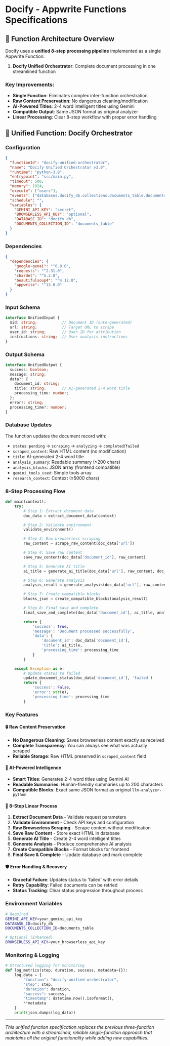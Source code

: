 # Docify - Appwrite Functions Specifications

## 🔧 Function Architecture Overview

Docify uses a **unified 8-step processing pipeline** implemented as a single Appwrite Function:
1. **Docify Unified Orchestrator**: Complete document processing in one streamlined function

### Key Improvements:
- **Single Function**: Eliminates complex inter-function orchestration
- **Raw Content Preservation**: No dangerous cleaning/modification
- **AI-Powered Titles**: 2-4 word intelligent titles using Gemini
- **Compatible Output**: Same JSON format as original analyzer
- **Linear Processing**: Clear 8-step workflow with proper error handling

## 🚀 Unified Function: Docify Orchestrator

### Configuration
```json
{
  "functionId": "docify-unified-orchestrator",
  "name": "Docify Unified Orchestrator v3.0",
  "runtime": "python-3.9",
  "entrypoint": "src/main.py",
  "timeout": 500,
  "memory": 1024,
  "execute": ["users"],
  "events": ["databases.docify_db.collections.documents_table.documents.*.create"],
  "schedule": "",
  "variables": {
    "GEMINI_API_KEY": "secret",
    "BROWSERLESS_API_KEY": "optional",
    "DATABASE_ID": "docify_db",
    "DOCUMENTS_COLLECTION_ID": "documents_table"
  }
}
```

### Dependencies
```json
{
  "dependencies": {
    "google-genai": "^0.8.0",
    "requests": "^2.31.0",
    "chardet": "^5.2.0",
    "beautifulsoup4": "^4.12.0",
    "appwrite": "^13.0.0"
  }
}
```

### Input Schema
```typescript
interface UnifiedInput {
  $id: string;           // Document ID (auto-generated)
  url: string;           // Target URL to scrape
  user_id: string;       // User ID for attribution
  instructions: string;  // User analysis instructions
}
```

### Output Schema
```typescript
interface UnifiedOutput {
  success: boolean;
  message: string;
  data?: {
    document_id: string;
    title: string;       // AI-generated 2-4 word title
    processing_time: number;
  };
  error?: string;
  processing_time?: number;
}
```

### Database Updates
The function updates the document record with:
- `status`: `pending` → `scraping` → `analyzing` → `completed`/`failed`
- `scraped_content`: Raw HTML content (no modification)
- `title`: AI-generated 2-4 word title
- `analysis_summary`: Readable summary (≤200 chars)
- `analysis_blocks`: JSON array (frontend compatible)
- `gemini_tools_used`: Simple tools array
- `research_context`: Context (≤5000 chars)

### 8-Step Processing Flow
```python
def main(context):
    try:
        # Step 1: Extract document data
        doc_data = extract_document_data(context)

        # Step 2: Validate environment
        validate_environment()

        # Step 3: Raw browserless scraping
        raw_content = scrape_raw_content(doc_data['url'])

        # Step 4: Save raw content
        save_raw_content(doc_data['document_id'], raw_content)

        # Step 5: Generate AI title
        ai_title = generate_ai_title(doc_data['url'], raw_content, doc_data['instructions'])

        # Step 6: Generate analysis
        analysis_result = generate_analysis(doc_data['url'], raw_content, doc_data['instructions'], ai_title)

        # Step 7: Create compatible blocks
        blocks_json = create_compatible_blocks(analysis_result)

        # Step 8: Final save and complete
        final_save_and_complete(doc_data['document_id'], ai_title, analysis_result, blocks_json)

        return {
            'success': True,
            'message': 'Document processed successfully',
            'data': {
                'document_id': doc_data['document_id'],
                'title': ai_title,
                'processing_time': processing_time
            }
        }

    except Exception as e:
        # Update status to failed
        update_document_status(doc_data['document_id'], 'failed')
        return {
            'success': False,
            'error': str(e),
            'processing_time': processing_time
        }
```

### Key Features

#### 🔒 Raw Content Preservation
- **No Dangerous Cleaning**: Saves browserless content exactly as received
- **Complete Transparency**: You can always see what was actually scraped
- **Reliable Storage**: Raw HTML preserved in `scraped_content` field

#### 🤖 AI-Powered Intelligence
- **Smart Titles**: Generates 2-4 word titles using Gemini AI
- **Readable Summaries**: Human-friendly summaries up to 200 characters
- **Compatible Blocks**: Exact same JSON format as original `llm-analyzer-python`

#### 🎯 8-Step Linear Process
1. **Extract Document Data** - Validate request parameters
2. **Validate Environment** - Check API keys and configuration
3. **Raw Browserless Scraping** - Scrape content without modification
4. **Save Raw Content** - Store exact HTML in database
5. **Generate AI Title** - Create 2-4 word intelligent titles
6. **Generate Analysis** - Produce comprehensive AI analysis
7. **Create Compatible Blocks** - Format blocks for frontend
8. **Final Save & Complete** - Update database and mark complete

#### 🛡️ Error Handling & Recovery
- **Graceful Failure**: Updates status to 'failed' with error details
- **Retry Capability**: Failed documents can be retried
- **Status Tracking**: Clear status progression throughout process

### Environment Variables
```bash
# Required
GEMINI_API_KEY=your_gemini_api_key
DATABASE_ID=docify_db
DOCUMENTS_COLLECTION_ID=documents_table

# Optional (Enhanced)
BROWSERLESS_API_KEY=your_browserless_api_key
```

### Monitoring & Logging
```python
# Structured logging for monitoring
def log_metrics(step, duration, success, metadata={}):
    log_data = {
        "function": "docify-unified-orchestrator",
        "step": step,
        "duration": duration,
        "success": success,
        "timestamp": datetime.now().isoformat(),
        **metadata
    }
    print(json.dumps(log_data))
```

---

*This unified function specification replaces the previous three-function architecture with a streamlined, reliable single-function approach that maintains all the original functionality while adding new capabilities.*